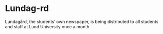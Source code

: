 # Lundag-rd
Lundagård, the students’ own newspaper, is being distributed to all students and staff at Lund University once a month
